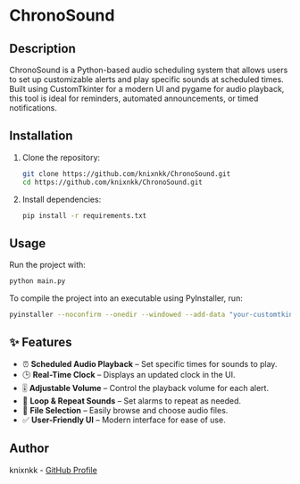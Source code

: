 # ChronoSound

## Description
ChronoSound is a Python-based audio scheduling system that allows users to set up customizable alerts and play specific sounds at scheduled times. Built using CustomTkinter for a modern UI and pygame for audio playback, this tool is ideal for reminders, automated announcements, or timed notifications.

## Installation

1. Clone the repository:
   ```sh
   git clone https://github.com/knixnkk/ChronoSound.git
   cd https://github.com/knixnkk/ChronoSound.git
   ```
2. Install dependencies:
   ```sh
   pip install -r requirements.txt
   ```

## Usage

Run the project with:
```sh
python main.py
```

To compile the project into an executable using PyInstaller, run:
```sh
pyinstaller --noconfirm --onedir --windowed --add-data "your-customtkinter-location" --icon="assets/logo.ico" -w -F --add-binary "assets/logo.ico;." "main.py"
```

## ✨ Features  
- ⏰ **Scheduled Audio Playback** – Set specific times for sounds to play.  
- 🕒 **Real-Time Clock** – Displays an updated clock in the UI.  
- 🎚 **Adjustable Volume** – Control the playback volume for each alert.  
- 🔁 **Loop & Repeat Sounds** – Set alarms to repeat as needed.  
- 📂 **File Selection** – Easily browse and choose audio files.  
- ✅ **User-Friendly UI** – Modern interface for ease of use.  


## Author
knixnkk - [GitHub Profile](https://github.com/knixnkk)

